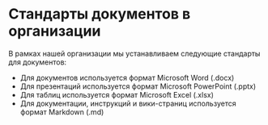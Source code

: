 # Стандарты документов в организации

В рамках нашей организации мы устанавливаем следующие стандарты для документов:

* Для документов используется формат Microsoft Word (.docx)
* Для презентаций используется формат Microsoft PowerPoint (.pptx)
* Для таблиц используется формат Microsoft Excel (.xlsx)
* Для документации, инструкций и вики-страниц используется формат Markdown (.md)
